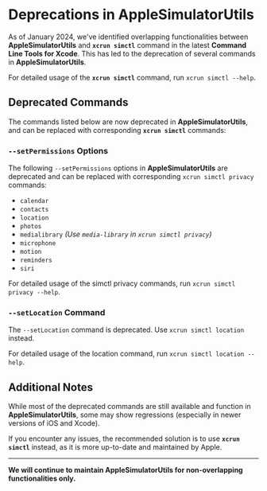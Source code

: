 # Deprecations in AppleSimulatorUtils

As of January 2024, we've identified overlapping functionalities between **AppleSimulatorUtils** and **`xcrun simctl`** command in the latest **Command Line Tools for Xcode**. 
This has led to the deprecation of several commands in **AppleSimulatorUtils**.

For detailed usage of the **`xcrun simctl`** command, run `xcrun simctl --help`.

## Deprecated Commands

The commands listed below are now deprecated in **AppleSimulatorUtils**, and can be replaced with corresponding **`xcrun simctl`** commands:

### `--setPermissions` Options

The following `--setPermissions` options in **AppleSimulatorUtils** are deprecated and can be replaced with corresponding `xcrun simctl privacy` commands:

- `calendar`
- `contacts`
- `location`
- `photos`
- `medialibrary` _(Use `media-library` in `xcrun simctl privacy`)_
- `microphone`
- `motion`
- `reminders`
- `siri`

For detailed usage of the simctl privacy commands, run `xcrun simctl privacy --help`.

### `--setLocation` Command

The `--setLocation` command is deprecated. Use `xcrun simctl location` instead.

For detailed usage of the location command, run `xcrun simctl location --help`.

## Additional Notes

While most of the deprecated commands are still available and function in **AppleSimulatorUtils**,
some may show regressions (especially in newer versions of iOS and Xcode).

If you encounter any issues,
the recommended solution is to use **`xcrun simctl`** instead,
as it is more up-to-date and maintained by Apple.

---

**We will continue to maintain AppleSimulatorUtils for non-overlapping functionalities only.**


